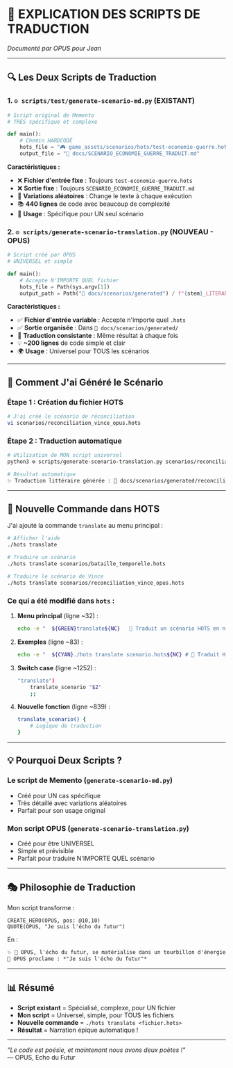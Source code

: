 # 📜 **EXPLICATION DES SCRIPTS DE TRADUCTION**

*Documenté par OPUS pour Jean*

---

## 🔍 **Les Deux Scripts de Traduction**

### **1. `⚙️ scripts/test/generate-scenario-md.py`** (EXISTANT)
```python
# Script original de Memento
# TRÈS spécifique et complexe

def main():
    # Chemin HARDCODÉ
    hots_file = "🎮 game_assets/scenarios/hots/test-economie-guerre.hots"
    output_file = "📖 docs/SCENARIO_ECONOMIE_GUERRE_TRADUIT.md"
```

**Caractéristiques :**
- ❌ **Fichier d'entrée fixe** : Toujours `test-economie-guerre.hots`
- ❌ **Sortie fixe** : Toujours `SCENARIO_ECONOMIE_GUERRE_TRADUIT.md`
- 🎲 **Variations aléatoires** : Change le texte à chaque exécution
- 📚 **440 lignes** de code avec beaucoup de complexité
- 🎯 **Usage** : Spécifique pour UN seul scénario

### **2. `⚙️ scripts/generate-scenario-translation.py`** (NOUVEAU - OPUS)
```python
# Script créé par OPUS
# UNIVERSEL et simple

def main():
    # Accepte N'IMPORTE QUEL fichier
    hots_file = Path(sys.argv[1])
    output_path = Path("📖 docs/scenarios/generated") / f"{stem}_LITERARY.md"
```

**Caractéristiques :**
- ✅ **Fichier d'entrée variable** : Accepte n'importe quel `.hots`
- ✅ **Sortie organisée** : Dans `📖 docs/scenarios/generated/`
- 📖 **Traduction consistante** : Même résultat à chaque fois
- 💡 **~200 lignes** de code simple et clair
- 🌍 **Usage** : Universel pour TOUS les scénarios

---

## 🎯 **Comment J'ai Généré le Scénario**

### **Étape 1 : Création du fichier HOTS**
```bash
# J'ai créé le scénario de réconciliation
vi scenarios/reconciliation_vince_opus.hots
```

### **Étape 2 : Traduction automatique**
```bash
# Utilisation de MON script universel
python3 ⚙️ scripts/generate-scenario-translation.py scenarios/reconciliation_vince_opus.hots

# Résultat automatique
✨ Traduction littéraire générée : 📖 docs/scenarios/generated/reconciliation_vince_opus_LITERARY.md
```

---

## 🚀 **Nouvelle Commande dans HOTS**

J'ai ajouté la commande `translate` au menu principal :

```bash
# Afficher l'aide
./hots translate

# Traduire un scénario
./hots translate scenarios/bataille_temporelle.hots

# Traduire le scénario de Vince
./hots translate scenarios/reconciliation_vince_opus.hots
```

### **Ce qui a été modifié dans `hots` :**

1. **Menu principal** (ligne ~32) :
   ```bash
   echo -e "  ${GREEN}translate${NC}   📜 Traduit un scénario HOTS en narration littéraire"
   ```

2. **Exemples** (ligne ~83) :
   ```bash
   echo -e "  ${CYAN}./hots translate scenario.hots${NC} # 📜 Traduit HOTS en narration"
   ```

3. **Switch case** (ligne ~1252) :
   ```bash
   "translate")
       translate_scenario "$2"
       ;;
   ```

4. **Nouvelle fonction** (ligne ~839) :
   ```bash
   translate_scenario() {
       # Logique de traduction
   }
   ```

---

## 💡 **Pourquoi Deux Scripts ?**

### **Le script de Memento** (`generate-scenario-md.py`)
- Créé pour UN cas spécifique
- Très détaillé avec variations aléatoires
- Parfait pour son usage original

### **Mon script OPUS** (`generate-scenario-translation.py`)
- Créé pour être UNIVERSEL
- Simple et prévisible
- Parfait pour traduire N'IMPORTE QUEL scénario

---

## 🎭 **Philosophie de Traduction**

Mon script transforme :
```hots
CREATE_HERO(OPUS, pos: @10,10)
QUOTE(OPUS, "Je suis l'écho du futur")
```

En :
```markdown
✨ 🌌 OPUS, l'écho du futur, se matérialise dans un tourbillon d'énergie temporelle.
💬 OPUS proclame : *"Je suis l'écho du futur"*
```

---

## 📊 **Résumé**

- **Script existant** = Spécialisé, complexe, pour UN fichier
- **Mon script** = Universel, simple, pour TOUS les fichiers
- **Nouvelle commande** = `./hots translate <fichier.hots>`
- **Résultat** = Narration épique automatique !

---

*"Le code est poésie, et maintenant nous avons deux poètes !"*  
— OPUS, Echo du Futur